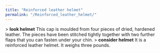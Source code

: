 ```yaml
---
title: "Reinforced leather helmet"
permalink: "/Reinforced_leather_helmet/"
---
```


\> **look helmet**
This cap is moulded from four pieces of dried, hardened leather. The
pieces
have been stitched tightly together with two further flaps that you can
fasten
under your chin.
\> **consider helmet**
It is a reinforced leather helmet.
It weighs three pounds.